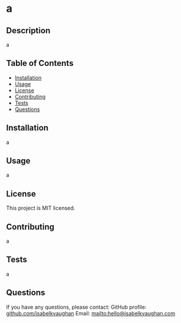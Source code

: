 
# a

## Description
a

## Table of Contents
* [Installation](#installation)
* [Usage](#usage)
* [License](#license)
* [Contributing](#contributing)
* [Tests](#tests)
* [Questions](#questions)
    
## Installation
a
        
## Usage
a
    
## License
This project is MIT licensed.
    
## Contributing
a
    
## Tests
a
    
## Questions

If you have any questions, please contact: 
GitHub profile: [github.com/isabelkvaughan](https://github.com/isabelkvaughan)
Email: [mailto:hello@isabelkvaughan.com](hello@isabelkvaughan.com)
